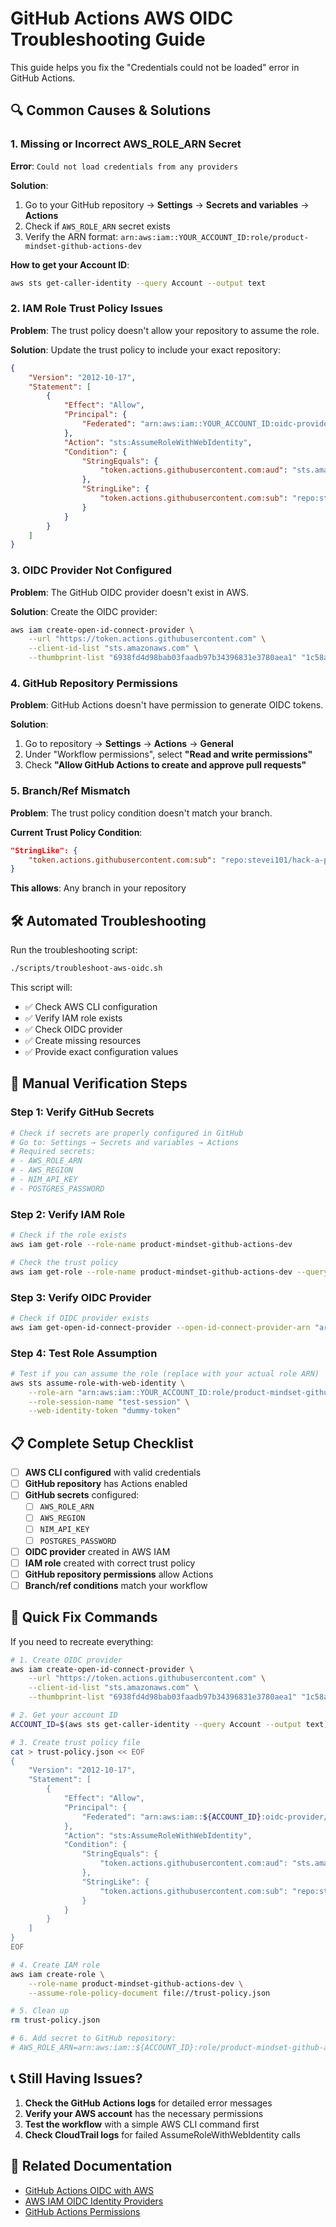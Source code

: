 # GitHub Actions AWS OIDC Troubleshooting Guide

This guide helps you fix the "Credentials could not be loaded" error in GitHub Actions.

## 🔍 **Common Causes & Solutions**

### **1. Missing or Incorrect AWS_ROLE_ARN Secret**

**Error**: `Could not load credentials from any providers`

**Solution**:
1. Go to your GitHub repository → **Settings** → **Secrets and variables** → **Actions**
2. Check if `AWS_ROLE_ARN` secret exists
3. Verify the ARN format: `arn:aws:iam::YOUR_ACCOUNT_ID:role/product-mindset-github-actions-dev`

**How to get your Account ID**:
```bash
aws sts get-caller-identity --query Account --output text
```

### **2. IAM Role Trust Policy Issues**

**Problem**: The trust policy doesn't allow your repository to assume the role.

**Solution**: Update the trust policy to include your exact repository:

```json
{
    "Version": "2012-10-17",
    "Statement": [
        {
            "Effect": "Allow",
            "Principal": {
                "Federated": "arn:aws:iam::YOUR_ACCOUNT_ID:oidc-provider/token.actions.githubusercontent.com"
            },
            "Action": "sts:AssumeRoleWithWebIdentity",
            "Condition": {
                "StringEquals": {
                    "token.actions.githubusercontent.com:aud": "sts.amazonaws.com"
                },
                "StringLike": {
                    "token.actions.githubusercontent.com:sub": "repo:stevei101/hack-a-product:ref:refs/heads/*"
                }
            }
        }
    ]
}
```

### **3. OIDC Provider Not Configured**

**Problem**: The GitHub OIDC provider doesn't exist in AWS.

**Solution**: Create the OIDC provider:

```bash
aws iam create-open-id-connect-provider \
    --url "https://token.actions.githubusercontent.com" \
    --client-id-list "sts.amazonaws.com" \
    --thumbprint-list "6938fd4d98bab03faadb97b34396831e3780aea1" "1c58a3a8518e8759bf075b76b750d4f2df264fcd"
```

### **4. GitHub Repository Permissions**

**Problem**: GitHub Actions doesn't have permission to generate OIDC tokens.

**Solution**: 
1. Go to repository → **Settings** → **Actions** → **General**
2. Under "Workflow permissions", select **"Read and write permissions"**
3. Check **"Allow GitHub Actions to create and approve pull requests"**

### **5. Branch/Ref Mismatch**

**Problem**: The trust policy condition doesn't match your branch.

**Current Trust Policy Condition**:
```json
"StringLike": {
    "token.actions.githubusercontent.com:sub": "repo:stevei101/hack-a-product:ref:refs/heads/*"
}
```

**This allows**: Any branch in your repository

## 🛠️ **Automated Troubleshooting**

Run the troubleshooting script:

```bash
./scripts/troubleshoot-aws-oidc.sh
```

This script will:
- ✅ Check AWS CLI configuration
- ✅ Verify IAM role exists
- ✅ Check OIDC provider
- ✅ Create missing resources
- ✅ Provide exact configuration values

## 🔧 **Manual Verification Steps**

### **Step 1: Verify GitHub Secrets**

```bash
# Check if secrets are properly configured in GitHub
# Go to: Settings → Secrets and variables → Actions
# Required secrets:
# - AWS_ROLE_ARN
# - AWS_REGION
# - NIM_API_KEY
# - POSTGRES_PASSWORD
```

### **Step 2: Verify IAM Role**

```bash
# Check if the role exists
aws iam get-role --role-name product-mindset-github-actions-dev

# Check the trust policy
aws iam get-role --role-name product-mindset-github-actions-dev --query 'Role.AssumeRolePolicyDocument'
```

### **Step 3: Verify OIDC Provider**

```bash
# Check if OIDC provider exists
aws iam get-open-id-connect-provider --open-id-connect-provider-arn "arn:aws:iam::YOUR_ACCOUNT_ID:oidc-provider/token.actions.githubusercontent.com"
```

### **Step 4: Test Role Assumption**

```bash
# Test if you can assume the role (replace with your actual role ARN)
aws sts assume-role-with-web-identity \
    --role-arn "arn:aws:iam::YOUR_ACCOUNT_ID:role/product-mindset-github-actions-dev" \
    --role-session-name "test-session" \
    --web-identity-token "dummy-token"
```

## 📋 **Complete Setup Checklist**

- [ ] **AWS CLI configured** with valid credentials
- [ ] **GitHub repository** has Actions enabled
- [ ] **GitHub secrets** configured:
  - [ ] `AWS_ROLE_ARN`
  - [ ] `AWS_REGION`
  - [ ] `NIM_API_KEY`
  - [ ] `POSTGRES_PASSWORD`
- [ ] **OIDC provider** created in AWS IAM
- [ ] **IAM role** created with correct trust policy
- [ ] **GitHub repository permissions** allow Actions
- [ ] **Branch/ref conditions** match your workflow

## 🚨 **Quick Fix Commands**

If you need to recreate everything:

```bash
# 1. Create OIDC provider
aws iam create-open-id-connect-provider \
    --url "https://token.actions.githubusercontent.com" \
    --client-id-list "sts.amazonaws.com" \
    --thumbprint-list "6938fd4d98bab03faadb97b34396831e3780aea1" "1c58a3a8518e8759bf075b76b750d4f2df264fcd"

# 2. Get your account ID
ACCOUNT_ID=$(aws sts get-caller-identity --query Account --output text)

# 3. Create trust policy file
cat > trust-policy.json << EOF
{
    "Version": "2012-10-17",
    "Statement": [
        {
            "Effect": "Allow",
            "Principal": {
                "Federated": "arn:aws:iam::${ACCOUNT_ID}:oidc-provider/token.actions.githubusercontent.com"
            },
            "Action": "sts:AssumeRoleWithWebIdentity",
            "Condition": {
                "StringEquals": {
                    "token.actions.githubusercontent.com:aud": "sts.amazonaws.com"
                },
                "StringLike": {
                    "token.actions.githubusercontent.com:sub": "repo:stevei101/hack-a-product:ref:refs/heads/*"
                }
            }
        }
    ]
}
EOF

# 4. Create IAM role
aws iam create-role \
    --role-name product-mindset-github-actions-dev \
    --assume-role-policy-document file://trust-policy.json

# 5. Clean up
rm trust-policy.json

# 6. Add secret to GitHub repository:
# AWS_ROLE_ARN=arn:aws:iam::${ACCOUNT_ID}:role/product-mindset-github-actions-dev
```

## 📞 **Still Having Issues?**

1. **Check the GitHub Actions logs** for detailed error messages
2. **Verify your AWS account** has the necessary permissions
3. **Test the workflow** with a simple AWS CLI command first
4. **Check CloudTrail logs** for failed AssumeRoleWithWebIdentity calls

## 🔗 **Related Documentation**

- [GitHub Actions OIDC with AWS](https://docs.github.com/en/actions/deployment/security/hardening-your-deployments/configuring-openid-connect-in-amazon-web-services)
- [AWS IAM OIDC Identity Providers](https://docs.aws.amazon.com/IAM/latest/UserGuide/id_roles_providers_create_oidc.html)
- [GitHub Actions Permissions](https://docs.github.com/en/repositories/managing-your-repositorys-settings-and-features/enabling-features-for-your-repository/managing-github-actions-settings-for-a-repository)

